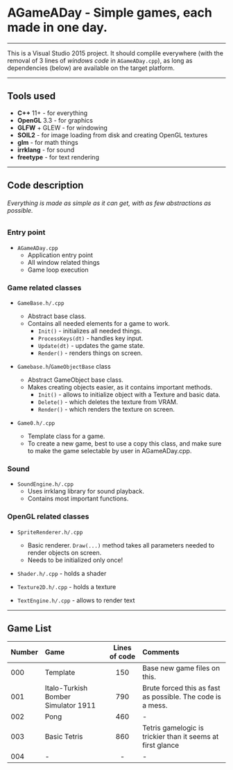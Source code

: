 # AGameADay - Simple games, each made in one day.

-------------------------------------------------------------------------------

This is a Visual Studio 2015 project. It should complile everywhere
(with the removal of 3 lines of *windows code* in `AGameADay.cpp`), as long as 
dependencies (below) are available on the target platform.

-------------------------------------------------------------------------------

## Tools used

* **C++** 11+ - for everything
* **OpenGL** 3.3 - for graphics
* **GLFW** + GLEW - for windowing
* **SOIL2** - for image loading from disk and creating OpenGL textures
* **glm** - for math things
* **irrklang** - for sound
* **freetype** - for text rendering

-------------------------------------------------------------------------------

## Code description

###### Everything is made as simple as it can get, with as few abstractions as possible.

### Entry point

* `AGameADay.cpp`
	* Application entry point
	* All window related things
	* Game loop execution

### Game related classes

* `GameBase.h/.cpp`
	* Abstract base class.
	* Contains all needed elements for a game to work.
		* `Init()` - initializes all needed things.
		* `ProcessKeys(dt)` - handles key input.
		* `Update(dt)` - updates the game state.
		* `Render()` - renders things on screen.

* `Gamebase.h`/`GameObjectBase` class
	* Abstract GameObject base class.
	* Makes creating objects easier, as it contains important methods.
		* `Init()` - allows to initialize object with a Texture and basic data.
		* `Delete()` - which deletes the texture from VRAM.
		* `Render()` - which renders the texture on screen.

* `Game0.h/.cpp`
	* Template class for a game.
	* To create a new game, best to use a copy this class, and make sure to make the game selectable by user in AGameADay.cpp.

### Sound

* `SoundEngine.h/.cpp`
	* Uses irrklang library for sound playback.
	* Contains most important functions.

### OpenGL related classes

* `SpriteRenderer.h/.cpp`
	* Basic renderer. `Draw(...)` method takes all parameters needed to render objects on screen.
	* Needs to be initialized only once!
	
* `Shader.h/.cpp` - holds a shader
* `Texture2D.h/.cpp` - holds a texture
* `TextEngine.h/.cpp` - allows to render text

-------------------------------------------------------------------------------

## Game List

Number | Game | Lines of code | Comments
:---|:--------|:-------------:|:--------
000 | Template | 150 | Base new game files on this.
001 | Italo-Turkish Bomber Simulator 1911 | 790 | Brute forced this as fast as possible. The code is a mess.
002 | Pong | 460 | - 
003 | Basic Tetris | 860 | Tetris gamelogic is trickier than it seems at first glance
004 | - | - | - | 
